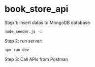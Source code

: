 # book_store_api
Step 1:
insert datas to MongoDB database
```bash
node seeder.js -i
```

Step 2:
run server:
```bash
npm run dev
```

Step 3:
Call APIs from Postman
